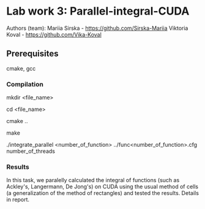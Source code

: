 
# Lab work 3: Parallel-integral-CUDA
Authors (team): Mariia Sirska - https://github.com/Sirska-Mariia
Viktoria Koval - https://github.com/Vika-Koval 
## Prerequisites

cmake, gcc

### Compilation

mkdir <file_name> 

cd <file_name> 

cmake .. 

make 

./integrate_parallel <number_of_function> ../func<number_of_function>.cfg  number_of_threads


### Results

In this task, we paralelly calculated the integral of functions (such as Ackley's, Langermann, De Jong's) on CUDA using the usual method of cells (a generalization of the method of rectangles) and tested the results. Details in report.
